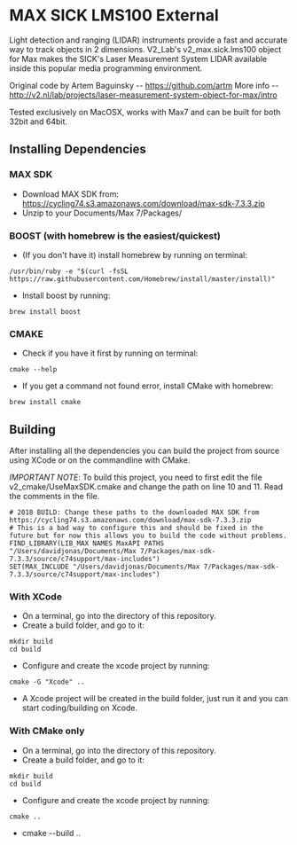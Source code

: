 # MAX SICK LMS100 External

Light detection and ranging (LIDAR) instruments provide a fast and accurate way to track objects in 2 dimensions. V2_Lab's v2_max.sick.lms100 object for Max makes the SICK's Laser Measurement System LIDAR available inside this popular media programming environment.

Original code by Artem Baguinsky -- https://github.com/artm
More info -- http://v2.nl/lab/projects/laser-measurement-system-object-for-max/intro

Tested exclusively on MacOSX, works with Max7 and can be built for both 32bit and 64bit.

## Installing Dependencies

### MAX SDK

* Download MAX SDK from: https://cycling74.s3.amazonaws.com/download/max-sdk-7.3.3.zip
* Unzip to your Documents/Max 7/Packages/

### BOOST (with homebrew is the easiest/quickest)

* (If you don't have it) install homebrew by running on terminal:
```
/usr/bin/ruby -e "$(curl -fsSL https://raw.githubusercontent.com/Homebrew/install/master/install)"
```
* Install boost by running:
```
brew install boost
```

### CMAKE

* Check if you have it first by running on terminal:
```
cmake --help
```
* If you get a command not found error, install CMake with homebrew:
```
brew install cmake
```

## Building

After installing all the dependencies you can build the project from source using XCode or on the commandline with CMake.

*IMPORTANT NOTE*: To build this project, you need to first edit the file v2_cmake/UseMaxSDK.cmake and change the path on line 10 and 11. Read the comments in the file.
```
# 2018 BUILD: Change these paths to the downloaded MAX SDK from https://cycling74.s3.amazonaws.com/download/max-sdk-7.3.3.zip
# This is a bad way to configure this and should be fixed in the future but for now this allows you to build the code without problems.
FIND_LIBRARY(LIB_MAX NAMES MaxAPI PATHS "/Users/davidjonas/Documents/Max 7/Packages/max-sdk-7.3.3/source/c74support/max-includes")
SET(MAX_INCLUDE "/Users/davidjonas/Documents/Max 7/Packages/max-sdk-7.3.3/source/c74support/max-includes")
```

### With XCode

* On a terminal, go into the directory of this repository.
* Create a build folder, and go to it:
```
mkdir build
cd build
```
* Configure and create the xcode project by running:
```
cmake -G "Xcode" ..
```
* A Xcode project will be created in the build folder, just run it and you can start coding/building on Xcode.

### With CMake only

* On a terminal, go into the directory of this repository.
* Create a build folder, and go to it:
```
mkdir build
cd build
```
* Configure and create the xcode project by running:
```
cmake ..
```
* cmake --build ..
